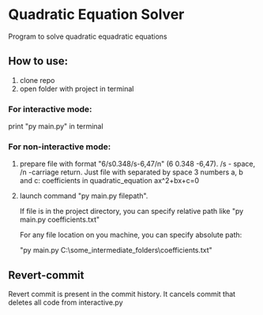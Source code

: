 # Quadratic Equation Solver

Program to solve quadratic equadratic equations

## How to use:
1. clone repo
2. open folder with project in terminal

### For interactive mode:
print "py main.py" in terminal

### For non-interactive mode:
1. prepare file with format "6/s0.348/s-6,47/n" (6 0.348 -6,47). /s - space, /n -carriage return. Just file with separated by space 3 numbers a, b and c: coefficients in quadratic_equation ax^2+bx+c=0
2. launch command "py main.py filepath".

    If file is in the project directory, you can specify relative path like "py main.py coefficients.txt"

    For any file location on you machine, you can specify absolute path:

    "py main.py C:\some_intermediate_folders\coefficients.txt"

## Revert-commit

Revert commit is present in the commit history. It cancels commit that deletes all code from interactive.py 